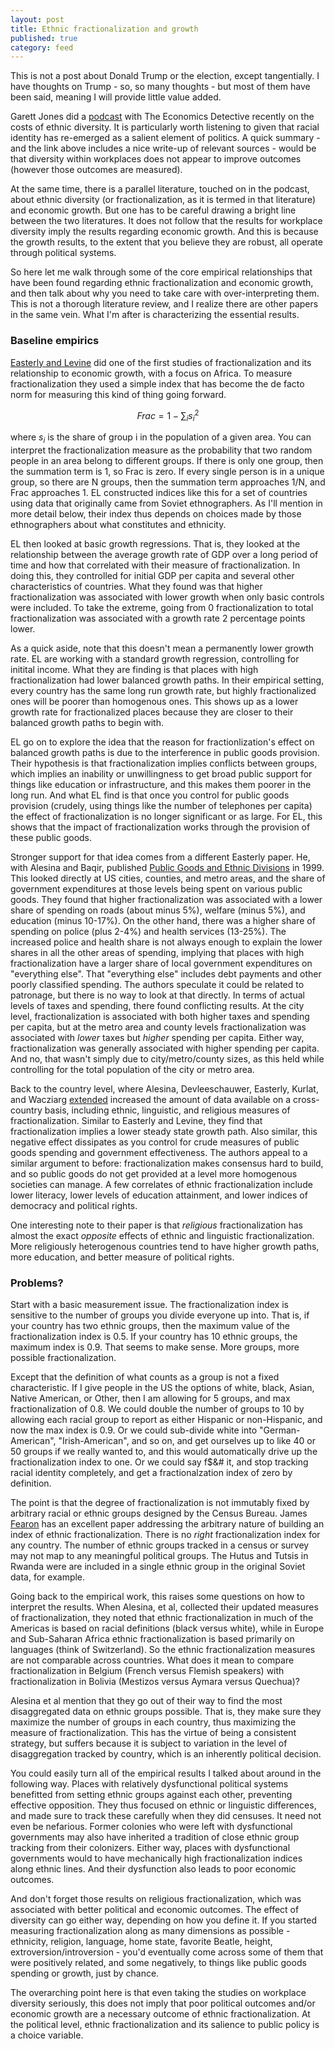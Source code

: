 ```yaml
---
layout: post
title: Ethnic fractionalization and growth
published: true
category: feed
---
```


This is not a post about Donald Trump or the election, except tangentially. I have thoughts on Trump - so, so many thoughts - but most of them have been said, meaning I will provide little value added. 

Garett Jones did a [podcast](http://economicsdetective.com/2016/07/costs-ethnic-diversity-garett-jones/) with The Economics Detective recently on the costs of ethnic diversity. It is particularly worth listening to given that racial identity has re-emerged as a salient element of politics. A quick summary - and the link above includes a nice write-up of relevant sources - would be that diversity within workplaces does not appear to improve outcomes (however those outcomes are measured). 

At the same time, there is a parallel literature, touched on in the podcast, about ethnic diversity (or fractionalization, as it is termed in that literature) and economic growth. But one has to be careful drawing a bright line between the two literatures. It does not follow that the results for workplace diversity imply the results regarding economic growth. And this is because the growth results, to the extent that you believe they are robust, all operate through political systems. 

So here let me walk through some of the core empirical relationships that have been found regarding ethnic fractionalization and economic growth, and then talk about why you need to take care with over-interpreting them. This is not a thorough literature review, and I realize there are other papers in the same vein. What I'm after is characterizing the essential results.

### Baseline empirics

[Easterly and Levine](https://www.hks.harvard.edu/fs/pnorris/Acrobat/stm103%20articles/Easterley_Levine_Ethnic_Divisions.pdf) did one of the first studies of fractionalization and its relationship to economic growth, with a focus on Africa. To measure fractionalization they used a simple index that has become the de facto norm for measuring this kind of thing going forward. 

$$
Frac = 1 - \sum_i s_i^2
$$

where $s_i$ is the share of group i in the population of a given area. You can interpret the fractionalization measure as the probability that two random people in an area belong to different groups. If there is only one group, then the summation term is 1, so Frac is zero. If every single person is in a unique group, so there are N groups, then the summation term approaches 1/N, and Frac approaches 1. EL constructed indices like this for a set of countries using data that originally came from Soviet ethnographers. As I'll mention in more detail below, their index thus depends on choices made by those ethnographers about what constitutes and ethnicity.

EL then looked at basic growth regressions. That is, they looked at the relationship between the average growth rate of GDP over a long period of time and how that correlated with their measure of fractionalization. In doing this, they controlled for initial GDP per capita and several other characteristics of countries. What they found was that higher fractionalization was associated with lower growth when only basic controls were included. To take the extreme, going from 0 fractionalization to total fractionalization was associated with a growth rate 2 percentage points lower.

As a quick aside, note that this doesn't mean a permanently lower growth rate. EL are working with a standard growth regression, controlling for initital income. What they are finding is that places with high fractionalization had lower balanced growth paths. In their empirical setting, every country has the same long run growth rate, but highly fractionalized ones will be poorer than homogenous ones. This shows up as a lower growth rate for fractionalized places because they are closer to their balanced growth paths to begin with. 

EL go on to explore the idea that the reason for fractionlization's effect on balanced growth paths is due to the interference in public goods provision. Their hypothesis is that fractionalization implies conflicts between groups, which implies an inability or unwillingness to get broad public support for things like education or infrastructure, and this makes them poorer in the long run. And what EL find is that once you control for public goods provision (crudely, using things like the number of telephones per capita) the effect of fractionalization is no longer significant or as large. For EL, this shows that the impact of fractionalization works through the provision of these public goods. 

Stronger support for that idea comes from a different Easterly paper. He, with Alesina and Baqir, published [Public Goods and Ethnic Divisions](http://isites.harvard.edu/fs/docs/icb.topic700742.files/Alesina_Baqir_Easterly_Pub_Goods_Ethnic_Division_QJE_114_1999.pdf) in 1999. This looked directly at US cities, counties, and metro areas, and the share of government expenditures at those levels being spent on various public goods. They found that higher fractionalization was associated with a lower share of spending on roads (about minus 5%), welfare (minus 5%), and education (minus 10-17%). On the other hand, there was a higher share of spending on police (plus 2-4%) and health services (13-25%). The increased police and health share is not always enough to explain the lower shares in all the other areas of spending, implying that places with high fractionalization have a larger share of local government expenditures on "everything else". That "everything else" includes debt payments and other poorly classified spending. The authors speculate it could be related to patronage, but there is no way to look at that directly. In terms of actual levels of taxes and spending, there found conflicting results. At the city level, fractionalization is associated with both higher taxes and spending per capita, but at the metro area and county levels fractionalization was associated with *lower* taxes but *higher* spending per capita. Either way, fractionalization was generally associated with higher spending per capita. And no, that wasn't simply due to city/metro/county sizes, as this held while controlling for the total population of the city or metro area. 

Back to the country level, where Alesina, Devleeschauwer, Easterly, Kurlat, and Wacziarg [extended](http://scholar.harvard.edu/files/alesina/files/fractionalization.pdf) increased the amount of data available on a cross-country basis, including ethnic, linguistic, and religious measures of fractionalization. Similar to Easterly and Levine, they find that fractionalization implies a lower steady state growth path. Also similar, this negative effect dissipates as you control for crude measures of public goods spending and government effectiveness. The authors appeal to a similar argument to before: fractionalization makes consensus hard to build, and so public goods do not get provided at a level more homogenous societies can manage. A few correlates of ethnic fractionalization include lower literacy, lower levels of education attainment, and lower indices of democracy and political rights. 

One interesting note to their paper is that *religious* fractionalization has almost the exact *opposite* effects of ethnic and linguistic fractionalization. More religiously heterogenous countries tend to have higher growth paths, more education, and better measure of political rights.

### Problems?

Start with a basic measurement issue. The fractionalization index is sensitive to the number of groups you divide everyone up into. That is, if your country has two ethnic groups, then the maximum value of the fractionalization index is 0.5. If your country has 10 ethnic groups, the maximum index is 0.9. That seems to make sense. More groups, more possible fractionalization.

Except that the definition of what counts as a group is not a fixed characteristic. If I give people in the US the options of white, black, Asian, Native American, or Other, then I am allowing for 5 groups, and max fractionalization of 0.8. We could double the number of groups to 10 by allowing each racial group to report as either Hispanic or non-Hispanic, and now the max index is 0.9. Or we could sub-divide white into "German-American", "Irish-American", and so on, and get ourselves up to like 40 or 50 groups if we really wanted to, and this would automatically drive up the fractionalization index to one. Or we could say f$&# it, and stop tracking racial identity completely, and get a fractionalzation index of zero by definition.

The point is that the degree of fractionalization is not immutably fixed by arbitrary racial or ethnic groups designed by the Census Bureau. James [Fearon](https://web.stanford.edu/group/fearon-research/cgi-bin/wordpress/wp-content/uploads/2013/10/Ethnic-and-Cultural-Diversity-by-Country.pdf) has an excellent paper addressing the arbitrary nature of building an index of ethnic fractionalization. There is no *right* fractionalization index for any country. The number of ethnic groups tracked in a census or survey may not map to any meaningful political groups. The Hutus and Tutsis in Rwanda were are included in a single ethnic group in the original Soviet data, for example. 

Going back to the empirical work, this raises some questions on how to interpret the results. When Alesina, et al, collected their updated measures of fractionalization, they noted that ethnic fractionalization in much of the Americas is based on racial definitions (black versus white), while in Europe and Sub-Saharan Africa ethnic fractionalization is based primarily on languages (think of Switzerland). So the ethnic fractionalization measures are not comparable across countries. What does it mean to compare fractionalization in Belgium (French versus Flemish speakers) with fractionalization in Bolivia (Mestizos versus Aymara versus Quechua)?

Alesina et al mention that they go out of their way to find the most disaggregated data on ethnic groups possible. That is, they make sure they maximize the number of groups in each country, thus maximizing the measure of fractionalization. This has the virtue of being a consistent strategy, but suffers because it is subject to variation in the level of disaggregation tracked by country, which is an inherently political decision.

You could easily turn all of the empirical results I talked about around in the following way. Places with relatively dysfunctional political systems benefitted from setting ethnic groups against each other, preventing effective opposition. They thus focused on ethnic or linguistic differences, and made sure to track these carefully when they did censuses. It need not even be nefarious. Former colonies who were left with dysfunctional governments may also have inherited a tradition of close ethnic group tracking from their colonizers. Either way, places with dysfunctional governments would to have mechanically high fractionalization indices along ethnic lines. And their dysfunction also leads to poor economic outcomes. 

And don't forget those results on religious fractionalization, which was associated with better political and economic outcomes. The effect of diversity can go either way, depending on how you define it. If you started measuring fractionalization along as many dimensions as possible - ethnicity, religion, language, home state, favorite Beatle, height, extroversion/introversion - you'd eventually come across some of them that were positively related, and some negatively, to things like public goods spending or growth, just by chance.

The overarching point here is that even taking the studies on workplace diversity seriously, this does not imply that poor political outcomes and/or economic growth are a necessary outcome of ethnic fractionalization. At the political level, ethnic fractionalization and its salience to public policy is a choice variable. 
